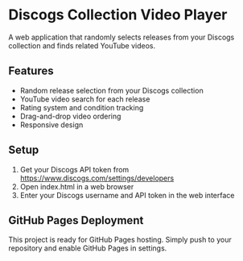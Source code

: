 # Discogs Collection Video Player

A web application that randomly selects releases from your Discogs collection and finds related YouTube videos.

## Features

- Random release selection from your Discogs collection
- YouTube video search for each release
- Rating system and condition tracking
- Drag-and-drop video ordering
- Responsive design

## Setup

1. Get your Discogs API token from https://www.discogs.com/settings/developers
2. Open index.html in a web browser
3. Enter your Discogs username and API token in the web interface

## GitHub Pages Deployment

This project is ready for GitHub Pages hosting. Simply push to your repository and enable GitHub Pages in settings.